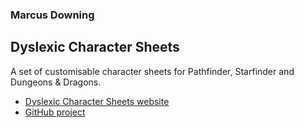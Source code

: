 ### Marcus Downing

## Dyslexic Character Sheets

A set of customisable character sheets for Pathfinder, Starfinder and Dungeons &amp; Dragons.

- [Dyslexic Character Sheets website](https://www.dyslexic-charactersheets.com)
- [GitHub project](https://github.com/dyslexic-charactersheets/)

